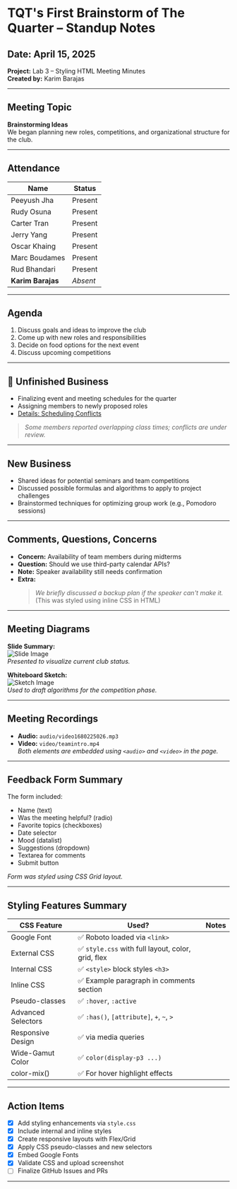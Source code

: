 # TQT's First Brainstorm of The Quarter – Standup Notes

## Date: April 15, 2025  
**Project:** Lab 3 – Styling HTML Meeting Minutes  
**Created by:** Karim Barajas  

---

## Meeting Topic  
**Brainstorming Ideas**  
We began planning new roles, competitions, and organizational structure for the club.

---

## Attendance

| Name            | Status  |
|------------------|---------|
| Peeyush Jha      | Present |
| Rudy Osuna       | Present |
| Carter Tran      | Present |
| Jerry Yang       | Present |
| Oscar Khaing     | Present |
| Marc Boudames    | Present |
| Rud Bhandari     | Present |
| **Karim Barajas**| *Absent* |

---

## Agenda

1. Discuss goals and ideas to improve the club  
2. Come up with new roles and responsibilities  
3. Decide on food options for the next event  
4. Discuss upcoming competitions  

---

## 🔁 Unfinished Business

- Finalizing event and meeting schedules for the quarter  
- Assigning members to newly proposed roles  
- [Details: Scheduling Conflicts](#)

> _Some members reported overlapping class times; conflicts are under review._

---

## New Business

- Shared ideas for potential seminars and team competitions  
- Discussed possible formulas and algorithms to apply to project challenges  
- Brainstormed techniques for optimizing group work (e.g., Pomodoro sessions)

---

## Comments, Questions, Concerns

- **Concern:** Availability of team members during midterms  
- **Question:** Should we use third-party calendar APIs?  
- **Note:** Speaker availability still needs confirmation  
- **Extra:**  
  > _We briefly discussed a backup plan if the speaker can't make it._  
  (This was styled using inline CSS in HTML)

---

## Meeting Diagrams

**Slide Summary:**  
![Slide Image](images/CSE_110_LAB2_IMG2.png)  
_Presented to visualize current club status._

**Whiteboard Sketch:**  
![Sketch Image](images/CSE_110_LAB2_IMG3.png)  
_Used to draft algorithms for the competition phase._

---

## Meeting Recordings

- **Audio:** `audio/video1680225026.mp3`  
- **Video:** `video/teamintro.mp4`  
_Both elements are embedded using `<audio>` and `<video>` in the page._

---

## Feedback Form Summary

The form included:
- Name (text)
- Was the meeting helpful? (radio)
- Favorite topics (checkboxes)
- Date selector
- Mood (datalist)
- Suggestions (dropdown)
- Textarea for comments
- Submit button

_Form was styled using CSS Grid layout._

---

## Styling Features Summary

| CSS Feature | Used? | Notes |
|-------------|--------|-------|
| Google Font | ✅ Roboto loaded via `<link>` |
| External CSS | ✅ `style.css` with full layout, color, grid, flex |
| Internal CSS | ✅ `<style>` block styles `<h3>` |
| Inline CSS  | ✅ Example paragraph in comments section |
| Pseudo-classes | ✅ `:hover`, `:active` |
| Advanced Selectors | ✅ `:has()`, `[attribute]`, `+`, `~`, `>` |
| Responsive Design | ✅ via media queries |
| Wide-Gamut Color | ✅ `color(display-p3 ...)` |
| color-mix() | ✅ For hover highlight effects |

---

## Action Items

- [x] Add styling enhancements via `style.css`
- [x] Include internal and inline styles
- [x] Create responsive layouts with Flex/Grid
- [x] Apply CSS pseudo-classes and new selectors
- [x] Embed Google Fonts
- [x] Validate CSS and upload screenshot
- [ ] Finalize GitHub Issues and PRs

---